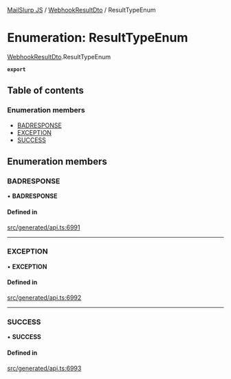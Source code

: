 [MailSlurp JS](../README.md) / [WebhookResultDto](../modules/WebhookResultDto.md) / ResultTypeEnum

# Enumeration: ResultTypeEnum

[WebhookResultDto](../modules/WebhookResultDto.md).ResultTypeEnum

**`export`**

## Table of contents

### Enumeration members

- [BADRESPONSE](WebhookResultDto.ResultTypeEnum.md#badresponse)
- [EXCEPTION](WebhookResultDto.ResultTypeEnum.md#exception)
- [SUCCESS](WebhookResultDto.ResultTypeEnum.md#success)

## Enumeration members

### BADRESPONSE

• **BADRESPONSE**

#### Defined in

[src/generated/api.ts:6991](https://github.com/mailslurp/mailslurp-client/blob/20b4039/src/generated/api.ts#L6991)

___

### EXCEPTION

• **EXCEPTION**

#### Defined in

[src/generated/api.ts:6992](https://github.com/mailslurp/mailslurp-client/blob/20b4039/src/generated/api.ts#L6992)

___

### SUCCESS

• **SUCCESS**

#### Defined in

[src/generated/api.ts:6993](https://github.com/mailslurp/mailslurp-client/blob/20b4039/src/generated/api.ts#L6993)
